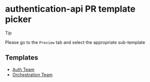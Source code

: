 # authentication-api PR template picker

> [!TIP]
> Please go to the `Preview` tab and select the appropriate sub-template

## Templates

- [Auth Team](?expand=1&template=auth_template.md)
- [Orchestration Team](?expand=1&template=orch_template.md)
